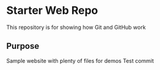 # Starter Web Repo

This repository is for showing how Git and GitHub work

## Purpose

Sample website with plenty of files for demos
Test commit
